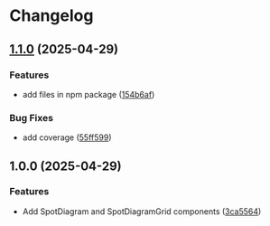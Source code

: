 # Changelog

## [1.1.0](https://github.com/cheminfo/react-optics-diagrams/compare/v1.0.0...v1.1.0) (2025-04-29)


### Features

* add files in npm package ([154b6af](https://github.com/cheminfo/react-optics-diagrams/commit/154b6af230dca5525820e6ced28f82c90c6ed420))


### Bug Fixes

* add coverage ([55ff599](https://github.com/cheminfo/react-optics-diagrams/commit/55ff599eff4d821612a4662b181f041122072bd7))

## 1.0.0 (2025-04-29)

### Features

- Add SpotDiagram and SpotDiagramGrid components ([3ca5564](https://github.com/cheminfo/react-optics-diagrams/commit/3ca5564b75a6576aec9964bfa21a7d0fc6ebfdb6))
